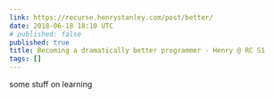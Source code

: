 ```yaml
---
link: https://recurse.henrystanley.com/post/better/
date: 2018-06-18 18:10 UTC
# published: false
published: true
title: Becoming a dramatically better programmer - Henry @ RC S1
tags: []
---
```


some stuff on learning
